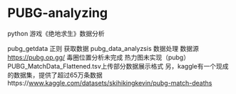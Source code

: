 # PUBG-analyzing
python  游戏《绝地求生》数据分析

pubg_getdata 正则 获取数据
pubg_data_analyzsis 数据处理
数据源 https://pubg.op.gg/
毒圈位置分析未完成 热力图未实现（pubg）PUBG_MatchData_Flattened.tsv上传部分数据展示格式
另，kaggle有一个现成的数据集，提供了超过65万条数据https://www.kaggle.com/datasets/skihikingkevin/pubg-match-deaths